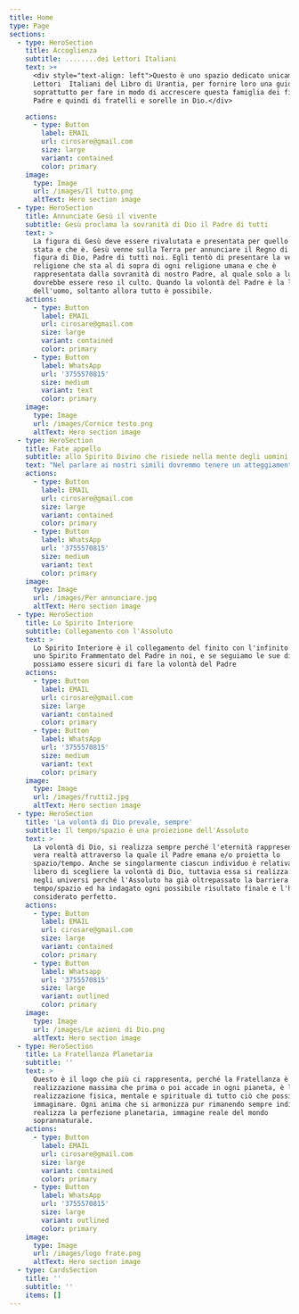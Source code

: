 ```yaml
---
title: Home
type: Page
sections:
  - type: HeroSection
    title: Accoglienza
    subtitle: ........dei Lettori Italiani
    text: >+
      <div style="text-align: left">Questo è uno spazio dedicato unicamente ai
      Lettori  Italiani del Libro di Urantia, per fornire loro una guida, ma
      soprattutto per fare in modo di accrescere questa famiglia dei figli del
      Padre e quindi di fratelli e sorelle in Dio.</div>

    actions:
      - type: Button
        label: EMAIL
        url: cirosare@gmail.com
        size: large
        variant: contained
        color: primary
    image:
      type: Image
      url: /images/Il tutto.png
      altText: Hero section image
  - type: HeroSection
    title: Annunciate Gesù il vivente
    subtitle: Gesù proclama la sovranità di Dio il Padre di tutti
    text: >
      La figura di Gesù deve essere rivalutata e presentata per quello che è
      stata e che è. Gesù venne sulla Terra per annunciare il Regno di Dio e la
      figura di Dio, Padre di tutti noi. Egli tentò di presentare la vera
      religione che sta al di sopra di ogni religione umana e che è
      rappresentata dalla sovranità di nostro Padre, al quale solo a lui
      dovrebbe essere reso il culto. Quando la volontà del Padre è la legge
      dell'uomo, soltanto allora tutto è possibile.
    actions:
      - type: Button
        label: EMAIL
        url: cirosare@gmail.com
        size: large
        variant: contained
        color: primary
      - type: Button
        label: WhatsApp
        url: '3755570815'
        size: medium
        variant: text
        color: primary
    image:
      type: Image
      url: /images/Cornice testo.png
      altText: Hero section image
  - type: HeroSection
    title: Fate appello
    subtitle: allo Spirito Divino che risiede nella mente degli uomini
    text: "Nel parlare ai nostri simili dovremmo tenere un atteggiamento simile a quello che ci disse Gesù: Ecco, io sto alla porta e busso: se uno ode la mia voce e apre la porta, io entrerò da lui e cenerò con lui ed egli con me. (Ap 3:14)\n\nVenite a me, voi tutti, che siete affaticati e oppressi, e io vi ristorerò.\_Prendete il mio giogo sopra di voi e imparate da me, che sono mite e umile di cuore,\_*e troverete ristoro*\_per le vostre anime.\_Il mio giogo infatti è dolce e il mio carico leggero». (Mt 11:28)\n"
    actions:
      - type: Button
        label: EMAIL
        url: cirosare@gmail.com
        size: large
        variant: contained
        color: primary
      - type: Button
        label: WhatsApp
        url: '3755570815'
        size: medium
        variant: text
        color: primary
    image:
      type: Image
      url: /images/Per annunciare.jpg
      altText: Hero section image
  - type: HeroSection
    title: Lo Spirito Interiore
    subtitle: Collegamento con l'Assoluto
    text: >
      Lo Spirito Interiore è il collegamento del finito con l'infinito. Abbiamo
      uno Spirito Frammentato del Padre in noi, e se seguiamo le sue direttive
      possiamo essere sicuri di fare la volontà del Padre
    actions:
      - type: Button
        label: EMAIL
        url: cirosare@gmail.com
        size: large
        variant: contained
        color: primary
      - type: Button
        label: WhatsApp
        url: '3755570815'
        size: medium
        variant: text
        color: primary
    image:
      type: Image
      url: /images/frutti2.jpg
      altText: Hero section image
  - type: HeroSection
    title: 'La volontà di Dio prevale, sempre'
    subtitle: Il tempo/spazio è una proiezione dell'Assoluto
    text: >
      La volontà di Dio, si realizza sempre perché l'eternità rappresenta la
      vera realtà attraverso la quale il Padre emana e/o proietta lo
      spazio/tempo. Anche se singolarmente ciascun individuo è relativamente
      libero di scegliere la volontà di Dio, tuttavia essa si realizza sempre
      negli universi perché l'Assoluto ha già oltrepassato la barriera del
      tempo/spazio ed ha indagato ogni possibile risultato finale e l'ha
      considerato perfetto.
    actions:
      - type: Button
        label: EMAIL
        url: cirosare@gmail.com
        size: large
        variant: contained
        color: primary
      - type: Button
        label: Whatsapp
        url: '3755570815'
        size: large
        variant: outlined
        color: primary
    image:
      type: Image
      url: /images/Le azioni di Dio.png
      altText: Hero section image
  - type: HeroSection
    title: La Fratellanza Planetaria
    subtitle: ''
    text: >
      Questo è il logo che più ci rappresenta, perché la Fratellanza è la
      realizzazione massima che prima o poi accade in ogni pianeta, è la
      realizzazione fisica, mentale e spirituale di tutto ciò che possiamo mai
      immaginare. Ogni anima che si armonizza pur rimanendo sempre individuale,
      realizza la perfezione planetaria, immagine reale del mondo
      soprannaturale.
    actions:
      - type: Button
        label: EMAIL
        url: cirosare@gmail.com
        size: large
        variant: contained
        color: primary
      - type: Button
        label: WhatsApp
        url: '3755570815'
        size: large
        variant: outlined
        color: primary
    image:
      type: Image
      url: /images/logo frate.png
      altText: Hero section image
  - type: CardsSection
    title: ''
    subtitle: ''
    items: []
---
```

